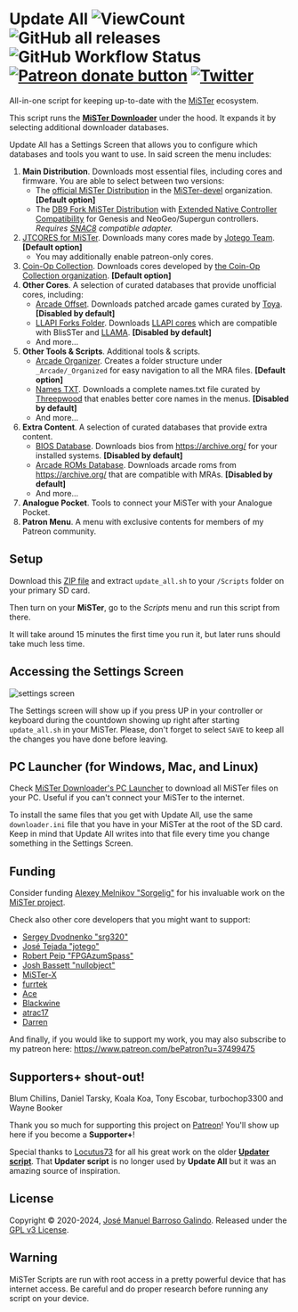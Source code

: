 # Update All ![ViewCount](https://views.whatilearened.today/views/github/theypsilon/Update_All_MiSTer.svg) ![GitHub all releases](https://img.shields.io/github/downloads/theypsilon/Update_All_MiSTer/total) ![GitHub Workflow Status](https://img.shields.io/github/actions/workflow/status/theypsilon/Update_All_MiSTer/build.yml?branch=master) <span class="badge-patreon"><a href="https://patreon.com/theypsilon" title="Donate to this project using Patreon"><img src="https://img.shields.io/badge/patreon-donate-yellow.svg" alt="Patreon donate button" /></a></span> [![Twitter](https://img.shields.io/twitter/url/https/twitter.com/josembarroso.svg?style=social&label=Follow%20%40josembarroso)](https://twitter.com/josembarroso)
All-in-one script for keeping up-to-date with the [MiSTer](https://github.com/MiSTer-devel/Main_MiSTer/wiki) ecosystem.

This script runs the [__MiSTer Downloader__](https://github.com/MiSTer-devel/Downloader_MiSTer/) under the hood. It expands it by selecting additional downloader databases.

Update All has a Settings Screen that allows you to configure which databases and tools you want to use. In said screen the menu includes:
1. __Main Distribution__. Downloads most essential files, including cores and firmware. You are able to select between two versions:
    * The [official MiSTer Distribution](https://github.com/MiSTer-devel/Distribution_MiSTer) in the [MiSTer-devel](https://github.com/MiSTer-devel) organization. **[Default option]**
    * The [DB9 Fork MiSTer Distribution](https://github.com/MiSTer-DB9/Distribution_MiSTer) with [Extended Native Controller Compatibility](https://github.com/theypsilon/Update_All_MiSTer/wiki#extended-native-controller-compatibility) for Genesis and NeoGeo/Supergun controllers. *Requires [SNAC8](https://github.com/theypsilon/Update_All_MiSTer/wiki#snac8) compatible adapter.*
2. [JTCORES for MiSTer](https://github.com/jotego/jtcores_mister). Downloads many cores made by [Jotego Team](https://github.com/jotego). **[Default option]** 
    * You may additionally enable patreon-only cores.
3. [Coin-Op Collection](https://github.com/Coin-OpCollection/Distribution-MiSTerFPGA). Downloads cores developed by [the Coin-Op Collection organization](https://github.com/Coin-OpCollection). **[Default option]**
4. **Other Cores**. A selection of curated databases that provide unofficial cores, including:
    * [Arcade Offset](https://github.com/toryalai1/Arcade_Offset). Downloads patched arcade games curated by [Toya](https://github.com/toryalai1). **[Disabled by default]**
    * [LLAPI Forks Folder](https://github.com/MiSTer-LLAPI/LLAPI_folder_MiSTer). Downloads [LLAPI cores](https://github.com/MiSTer-LLAPI/Updater_script_MiSTer/wiki) which are compatible with BlisSTer and [LLAMA](https://github.com/bootsector/LLAMA). **[Disabled by default]**
    * And more...
5. **Other Tools & Scripts**. Additional tools & scripts.
    * [Arcade Organizer](https://github.com/theypsilon/_arcade-organizer). Creates a folder structure under `_Arcade/_Organized` for easy navigation to all the MRA files. **[Default option]**
    * [Names TXT](https://github.com/ThreepwoodLeBrush/Names_MiSTer). Downloads a complete names.txt file curated by [Threepwood](https://github.com/ThreepwoodLeBrush) that enables better core names in the menus. **[Disabled by default]**
    * And more...
6. **Extra Content**. A selection of curated databases that provide extra content.
    * [BIOS Database](https://github.com/BigDendy/BiosDB_MiSTer). Downloads bios from https://archive.org/ for your installed systems. **[Disabled by default]**
    * [Arcade ROMs Database](https://github.com/BigDendy/ArcadeROMsDB_MiSTer). Downloads arcade roms from https://archive.org/ that are compatible with MRAs. **[Disabled by default]**
    * And more...
7. **Analogue Pocket**. Tools to connect your MiSTer with your Analogue Pocket.
8. **Patron Menu**. A menu with exclusive contents for members of my Patreon community.

## Setup

Download this [ZIP file](https://github.com/theypsilon/Update_All_MiSTer/releases/latest/download/update_all.zip) and extract `update_all.sh` to your `/Scripts` folder on your primary SD card.

Then turn on your __MiSTer__, go to the _Scripts_ menu and run this script from there.

It will take around 15 minutes the first time you run it, but later runs should take much less time.


## Accessing the Settings Screen

![settings screen](https://github.com/theypsilon/Update_All_MiSTer/raw/master/setups/menu-2-1.jpg "Settings Screen")

The Settings screen will show up if you press UP in your controller or keyboard during the countdown showing up right after starting `update_all.sh` in your MiSTer. Please, don't forget to select `SAVE` to keep all the changes you have done before leaving.



## PC Launcher (for Windows, Mac, and Linux)

Check [MiSTer Downloader's PC Launcher](https://github.com/MiSTer-devel/Downloader_MiSTer/blob/main/docs/pc-launcher.md) to download all MiSTer files on your PC.
Useful if you can't connect your MiSTer to the internet.

To install the same files that you get with Update All, use the same `downloader.ini` file that you have in your MiSTer at the root of the SD card. Keep in mind that Update All writes into that file every time you change something in the Settings Screen.


## Funding

Consider funding [Alexey Melnikov "Sorgelig"](https://www.patreon.com/FPGAMiSTer) for his invaluable work on the [MiSTer project](https://github.com/MiSTer-devel/Main_MiSTer/wiki).

Check also other core developers that you might want to support:
* [Sergey Dvodnenko "srg320"](https://www.patreon.com/srg320)
* [José Tejada "jotego"](https://www.patreon.com/jotego)
* [Robert Peip "FPGAzumSpass"](https://www.patreon.com/FPGAzumSpass)
* [Josh Bassett "nullobject"](https://www.patreon.com/nullobject)
* [MiSTer-X](https://www.patreon.com/MrX_8B)
* [furrtek](https://www.patreon.com/furrtek)
* [Ace](https://ko-fi.com/ace9921)
* [Blackwine](https://www.patreon.com/blackwine)
* [atrac17](https://www.patreon.com/atrac17)
* [Darren](https://ko-fi.com/darreno)

And finally, if you would like to support my work, you may also subscribe to my patreon here: https://www.patreon.com/bePatron?u=37499475


## Supporters+ shout-out!

Blum Chillins, Daniel Tarsky, Koala Koa, Tony Escobar, turbochop3300 and Wayne Booker

Thank you so much for supporting this project on [Patreon](https://www.patreon.com/bePatron?u=37499475)! You'll show up here if you become a **Supporter+**!

Special thanks to [Locutus73](https://github.com/Locutus73) for all his great work on the older [__Updater script__](https://github.com/MiSTer-devel/Updater_script_MiSTer). That __Updater script__ is no longer used by __Update All__ but it was an amazing source of inspiration.

## License

Copyright © 2020-2024, [José Manuel Barroso Galindo](https://twitter.com/josembarroso). 
Released under the [GPL v3 License](LICENSE).



## Warning

MiSTer Scripts are run with root access in a pretty powerful device that has internet access. Be careful and do proper research before running any script on your device.
